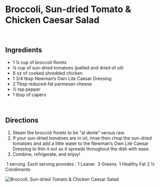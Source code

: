 # Broccoli, Sun-dried Tomato & Chicken Caesar Salad⁣
⁠
## ⁣Ingredients
* 1 ¼ cup of broccoli florets⁣⁠
* ¼ cup of sun-dried tomatoes (patted and dried of oil)⁣⁠
* 6 oz of cooked shredded chicken ⁣⁠
* 1 3/4 tbsp Newman’s Own Lite Caesar Dressing⁣⁠
* 2 Tbsp reduced-fat parmesan cheese ⁣⁠
* ½ tsp pepper⁣⁠
* 1 tbsp of capers⁣⁠

⁣⁠
## Directions⁠
1. Steam the broccoli florets to be “al dente” versus raw. ⁠
2. If your sun-dried tomatoes are in oil, rinse then chop the sun-dried tomatoes and add a little water to the Newman’s Own Lite Caesar Dressing to thin it out so it spreads throughout the dish with ease. 
3. Combine, refrigerate, and enjoy! ⁣⁠

⁣⁠
1 serving ⁠
Each serving provides :⁣⁠
1 Leaner ⁠
3 Greens ⁠
1 Healthy Fat ⁠
2 ½ Condiments

![Broccoli, Sun-dried Tomato & Chicken Caesar Salad⁣](images/Broccoli,%20Sun-dried%20Tomato%20&%20Chicken%20Caesar%20Salad⁣.png)


